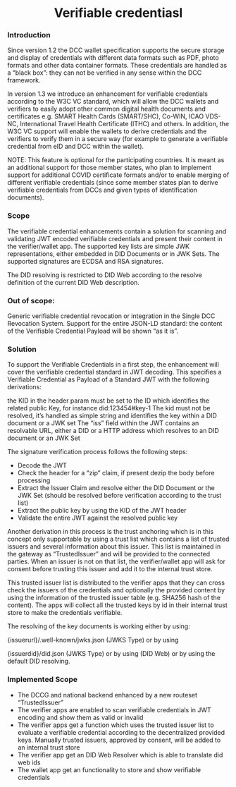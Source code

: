 <h1 align="center">
    Verifiable credentiasl
</h1>

### Introduction

Since version 1.2 the DCC wallet specification supports the secure storage and display of credentials with different data formats such as PDF, photo formats and other data container formats. These credentials are handled as a “black box”: they can not be verified in any sense within the DCC framework.

In version 1.3 we introduce an enhancement for verifiable credentials according to the W3C VC standard, which will allow the DCC wallets and verifiers to easily adopt other common digital health documents and certificates e.g. SMART Health Cards (SMART/SHC), Co-WIN, ICAO VDS-NC, International Travel Health Certificate (ITHC) and others. In addition, the W3C VC support will enable the wallets to derive credentials and the verifiers to verify them in a secure way (for example to generate a verifiable credential from eID and DCC within the wallet).

NOTE: This feature is optional for the participating countries. It is meant as an additional support for those member states, who plan to implement support for additional COVID certificate formats and/or to enable merging of different verifiable credentials (since some member states plan to derive verifiable credentials from DCCs and given types of identification documents).


### Scope

The verifiable credential enhancements contain a solution for scanning and validating JWT encoded verifiable credentials and present their content in the verifier/wallet app. The supported key lists are simple JWK representations, either embedded in DID Documents or in JWK Sets. The supported signatures are ECDSA and RSA signatures.

The DID resolving is restricted to DID Web according to the resolve definition of the current DID Web description.

### Out of scope:

Generic verifiable credential revocation or integration in the Single DCC Revocation System.
Support for the entire JSON-LD standard: the content of the Verifiable Credential Payload will be shown “as it is”.

### Solution

To support the Verifiable Credentials in a first step, the enhancement will cover the verifiable credential standard in JWT decoding. This specifies a Verifiable Credential as Payload of a Standard JWT with the following derivations:

the KID in the header param must be set to the ID which identifies the related public Key, for instance did:123454#key-1 The kid must not be resolved, it’s handled as simple string and identifies the key within a DID document or a JWK set
The “iss” field within the JWT contains an resolvable URL, either a DID or a HTTP address which resolves to an DID document or an JWK Set

The signature verification process follows the following steps:

- Decode the JWT
- Check the header for a “zip” claim, if present dezip the body before processing
- Extract the Issuer Claim and resolve either the DID Document or the JWK Set (should be resolved before verification according to the trust list)
- Extract the public key by using the KID of the JWT header
- Validate the entire JWT against the resolved public key

Another derivation in this process is the trust anchoring which is in this concept only supportable by using a trust list which contains a list of trusted issuers and several information about this issuer. This list is maintained in the gateway as “TrustedIssuer” and will be provided to the connected parties. When an issuer is not on that list, the verifier/wallet app will ask for consent before trusting this issuer and add it to the internal trust store.

This trusted issuer list is distributed to the verifier apps that they can cross check the issuers of the credentials and optionally the provided content by using the information of the trusted issuer table (e.g. SHA256 hash of the content). The apps will collect all the trusted keys by id in their internal trust store to make the credentials verifiable.

The resolving of the key documents is working either by using:

{issuerurl}/.well-known/jwks.json  (JWKS Type) or by using

{issuerdid}/did.json  (JWKS Type) or by using (DID Web) or by using the default DID resolving.

### Implemented Scope

- The DCCG and national backend enhanced by a new routeset “TrustedIssuer”
- The verifier apps are enabled to scan verifiable credentials in JWT encoding and show them as valid or invalid
- The verifier apps get a function which uses the trusted issuer list to evaluate a verifiable credential according to the decentralized provided keys. Manually trusted issuers, approved by consent, will be added to an internal trust store
- The verifier app get an DID Web Resolver which is able to translate did web ids
- The wallet app get an functionality to store and show verifiable credentials